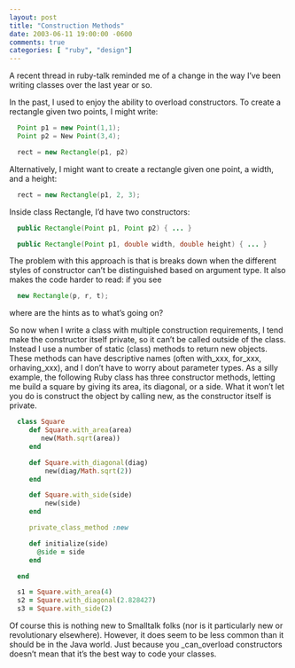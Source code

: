 ```yaml
---
layout: post
title: "Construction Methods"
date: 2003-06-11 19:00:00 -0600
comments: true
categories: [ "ruby", "design"]
---
```


A recent thread in ruby-talk reminded me of a change in the way I’ve
been writing classes over the last year or so.


In the past, I used to enjoy the ability to overload constructors. To
create a rectangle given two points, I might write:


``` java
  Point p1 = new Point(1,1);
  Point p2 = New Point(3,4);

  rect = new Rectangle(p1, p2)

```

Alternatively, I might want to create a rectangle given one point, a
width, and a height:


``` java
  rect = new Rectangle(p1, 2, 3);

```

Inside class Rectangle, I’d have two constructors:

``` java
  public Rectangle(Point p1, Point p2) { ... }

  public Rectangle(Point p1, double width, double height) { ... }

```

The problem with this approach is that is breaks down when the
different styles of constructor can’t be distinguished based on
argument type. It also makes the code harder to read: if you see


``` java
  new Rectangle(p, r, t);

```

where are the hints as to what’s going on?

So now when I write a class with multiple construction requirements, I
tend make the constructor itself private, so it can’t be called
outside of the class. Instead I use a number of static (class) methods
to return new objects. These methods can have descriptive names
(often with_xxx, for_xxx, orhaving_xxx), and I don’t have to worry
about parameter types. As a silly example, the following Ruby class
has three constructor methods, letting me build a square by giving its
area, its diagonal, or a side. What it won’t let you do is construct
the object by calling new, as the constructor itself is private.



``` ruby
  class Square
     def Square.with_area(area)
        new(Math.sqrt(area))
     end

     def Square.with_diagonal(diag)
         new(diag/Math.sqrt(2))
     end

     def Square.with_side(side)
         new(side)
     end

     private_class_method :new

     def initialize(side)
       @side = side
     end

  end

  s1 = Square.with_area(4)
  s2 = Square.with_diagonal(2.828427)
  s3 = Square.with_side(2)

```

Of course this is nothing new to Smalltalk folks (nor is it
particularly new or revolutionary elsewhere). However, it does seem to
be less common than it should be in the Java world. Just because
you _can_overload constructors doesn’t mean that it’s the best way to
code your classes.

